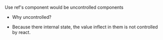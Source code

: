 Use ref's component would be uncontrolled components

- Why uncontrolled?

* Because there internal state, the value inflect in them is not controlled by react.
